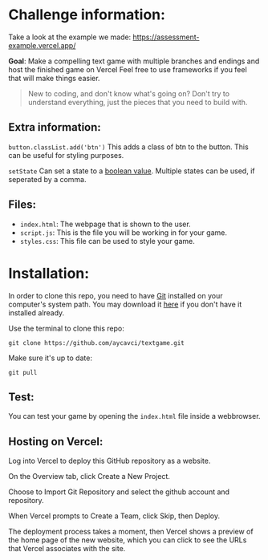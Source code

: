 # Challenge information:

Take a look at the example we made:
https://assessment-example.vercel.app/


**Goal**: Make a compelling text game with multiple branches and endings and host the finished game on Vercel
Feel free to use frameworks if you feel that will make things easier.



> New to coding, and don't know what's going on? Don't try to understand everything, just the pieces that you need to build with.

Extra information:
---

``button.classList.add('btn')``
This adds a class of btn to the button. This can be useful for styling purposes.

``setState`` 
Can set a state to a [boolean value](https://letmegooglethat.com/?q=javascript+boolean+value).
Multiple states can be used, if seperated by a comma.

Files:
---

- `index.html`: The webpage that is shown to the user.
- `script.js`: This is the file you will be working in for your game.
- `styles.css`: This file can be used to style your game.

# Installation:

In order to clone this repo, you need to have [Git](https://git-scm.com/) installed on your computer's system path.
You may download it [here](https://git-scm.com/downloads) if you don't have it installed already.

Use the terminal to clone this repo:

```
git clone https://github.com/aycavci/textgame.git
```
Make sure it's up to date:
```
git pull
```

Test:
---

You can test your game by opening the `index.html` file inside a webbrowser.

Hosting on Vercel:
---

Log into Vercel to deploy this GitHub repository as a website. 

On the Overview tab, click Create a New Project. 

Choose to Import Git Repository and select the github account and repository. 

When Vercel prompts to Create a Team, click Skip, then Deploy. 

The deployment process takes a moment, then Vercel shows a preview of the home page of the new website, which you can click to see the URLs that Vercel associates with the site.
